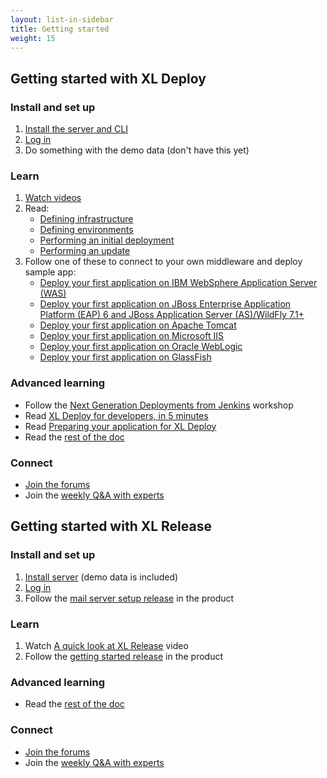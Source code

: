 ```yaml
---
layout: list-in-sidebar
title: Getting started
weight: 15
---
```


## Getting started with XL Deploy

### Install and set up

1. [Install the server and CLI](http://xebialabs.com/products/xl-deploy/#install)
1. [Log in](http://xebialabs.com/products/xl-deploy/#login)
1. Do something with the demo data (don't have this yet)

### Learn

1. [Watch videos](https://www.youtube.com/watch?v=gVNEnSr-YQs&list=PLIIv46GEoJ7ZvQd4BbzdMLaH0tc-gYyA1)
2. Read:
    * [Defining infrastructure](http://docs.xebialabs.com/general/getting_started_with_xl_deploy_defining_infrastructure.html)
    * [Defining environments](http://docs.xebialabs.com/general/getting_started_with_xl_deploy_defining_environments.html)
    * [Performing an initial deployment](http://docs.xebialabs.com/general/getting_started_with_xl_deploy_performing_an_initial_deployment.html)
    * [Performing an update](http://docs.xebialabs.com/general/getting_started_with_xl_deploy_performing_an_update.html)
3. Follow one of these to connect to your own middleware and deploy sample app:
    * [Deploy your first application on IBM WebSphere Application Server (WAS)](/xl-deploy/how-to/deploy-your-first-application-on-websphere.html)
    * [Deploy your first application on JBoss Enterprise Application Platform (EAP) 6 and JBoss Application Server (AS)/WildFly 7.1+](/xl-deploy/how-to/deploy-your-first-application-on-wildfly.html)
    * [Deploy your first application on Apache Tomcat](/xl-deploy/how-to/deploy-your-first-application-on-tomcat.html)
    * [Deploy your first application on Microsoft IIS](/xl-deploy/how-to/deploy-your-first-application-on-iis.html)
    * [Deploy your first application on Oracle WebLogic](/xl-deploy/how-to/deploy-your-first-application-on-weblogic.html)
    * [Deploy your first application on GlassFish](/xl-deploy/how-to/deploy-your-first-application-on-glassfish.html)


### Advanced learning

* Follow the [Next Generation Deployments from Jenkins](http://go.xebialabs.com/EB-INVJenkinsXLDonlineworkshop-0514.html) workshop
* Read [XL Deploy for developers, in 5 minutes](/xl-deploy/concept/xl-deploy-for-developers.html)
* Read [Preparing your application for XL Deploy](/xl-deploy/concept/preparing-your-application-for-xl-deploy.html)
* Read the [rest of the doc](/xl-deploy)

### Connect

* [Join the forums](https://support.xebialabs.com/forums)
* Join the [weekly Q&A with experts](http://xebialabs.com/community/live-q-and-a/)

## Getting started with XL Release

### Install and set up

1. [Install server](http://xebialabs.com/products/xl-release/#install) (demo data is included)
1. [Log in](http://xebialabs.com/products/xl-release/#login)
1. Follow the [mail server setup release](http://xebialabs.com/products/xl-release/#whats-next) in the product

### Learn

1. Watch [A quick look at XL Release](http://www.youtube.com/watch?v=Y3tbOveSggA&list=PLIIv46GEoJ7YjA-Wp7cG-bE6Z_0T5-udA) video
2. Follow the [getting started release](http://xebialabs.com/products/xl-release/#whats-next) in the product

### Advanced learning

* Read the [rest of the doc](/xl-release)

### Connect

* [Join the forums](https://support.xebialabs.com/forums)
* Join the [weekly Q&A with experts](http://xebialabs.com/community/live-q-and-a/)
